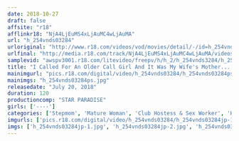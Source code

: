 ```yaml
---
date: 2018-10-27
draft: false
affsite: "r18"
afflinkr18: "NjA4LjEuMS4xLjAuMC4wLjAuMA"
url: "h_254vnds03284"
urloriginal: "http://www.r18.com/videos/vod/movies/detail/-/id=h_254vnds03284"
urlfinal: "http://media.r18.com/track/NjA4LjEuMS4xLjAuMC4wLjAuMA/videos/vod/movies/detail/-/id=h_254vnds03284"
samplevid: "awspv3001.r18.com/litevideo/freepv/h/h_2/h_254vnds3284/h_254vnds3284_dmb_w.mp4"
title: "I Called For An Older Call Girl And It Was My Wife's Mother... DX"
mainimgurl: "pics.r18.com/digital/video/h_254vnds03284/h_254vnds03284ps.jpg"
mainimgs: "h_254vnds03284ps.jpg"
releasedate: "July 20, 2018"
duration: 120
productioncomp: "STAR PARADISE"
girls: ['----']
categories: ['Stepmom', 'Mature Woman', 'Club Hostess & Sex Worker', 'Hi-Def']
imgurls: ['pics.r18.com/digital/video/h_254vnds03284/h_254vnds03284jp-1.jpg', 'pics.r18.com/digital/video/h_254vnds03284/h_254vnds03284jp-2.jpg', 'pics.r18.com/digital/video/h_254vnds03284/h_254vnds03284jp-3.jpg', 'pics.r18.com/digital/video/h_254vnds03284/h_254vnds03284jp-4.jpg', 'pics.r18.com/digital/video/h_254vnds03284/h_254vnds03284jp-5.jpg', 'pics.r18.com/digital/video/h_254vnds03284/h_254vnds03284jp-6.jpg', 'pics.r18.com/digital/video/h_254vnds03284/h_254vnds03284jp-7.jpg', 'pics.r18.com/digital/video/h_254vnds03284/h_254vnds03284jp-8.jpg', 'pics.r18.com/digital/video/h_254vnds03284/h_254vnds03284jp-9.jpg', 'pics.r18.com/digital/video/h_254vnds03284/h_254vnds03284jp-10.jpg', 'pics.r18.com/digital/video/h_254vnds03284/h_254vnds03284jp-11.jpg', 'pics.r18.com/digital/video/h_254vnds03284/h_254vnds03284jp-12.jpg', 'pics.r18.com/digital/video/h_254vnds03284/h_254vnds03284jp-13.jpg', 'pics.r18.com/digital/video/h_254vnds03284/h_254vnds03284jp-14.jpg', 'pics.r18.com/digital/video/h_254vnds03284/h_254vnds03284jp-15.jpg', 'pics.r18.com/digital/video/h_254vnds03284/h_254vnds03284jp-16.jpg', 'pics.r18.com/digital/video/h_254vnds03284/h_254vnds03284jp-17.jpg', 'pics.r18.com/digital/video/h_254vnds03284/h_254vnds03284jp-18.jpg', 'pics.r18.com/digital/video/h_254vnds03284/h_254vnds03284jp-19.jpg', 'pics.r18.com/digital/video/h_254vnds03284/h_254vnds03284jp-20.jpg']
imgs: ['h_254vnds03284jp-1.jpg', 'h_254vnds03284jp-2.jpg', 'h_254vnds03284jp-3.jpg', 'h_254vnds03284jp-4.jpg', 'h_254vnds03284jp-5.jpg', 'h_254vnds03284jp-6.jpg', 'h_254vnds03284jp-7.jpg', 'h_254vnds03284jp-8.jpg', 'h_254vnds03284jp-9.jpg', 'h_254vnds03284jp-10.jpg', 'h_254vnds03284jp-11.jpg', 'h_254vnds03284jp-12.jpg', 'h_254vnds03284jp-13.jpg', 'h_254vnds03284jp-14.jpg', 'h_254vnds03284jp-15.jpg', 'h_254vnds03284jp-16.jpg', 'h_254vnds03284jp-17.jpg', 'h_254vnds03284jp-18.jpg', 'h_254vnds03284jp-19.jpg', 'h_254vnds03284jp-20.jpg']
---
```

